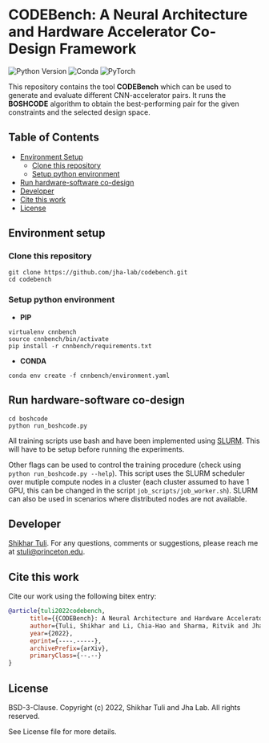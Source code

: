 # CODEBench: A Neural Architecture and Hardware Accelerator Co-Design Framework

![Python Version](https://img.shields.io/badge/python-v3.6%20%7C%20v3.7%20%7C%20v3.8-blue)
![Conda](https://img.shields.io/badge/conda%7Cconda--forge-v4.8.3-blue)
![PyTorch](https://img.shields.io/badge/pytorch-v1.11.0-e74a2b)

This repository contains the tool **CODEBench** which can be used to generate and evaluate different CNN-accelerator pairs. It runs the **BOSHCODE** algorithm to obtain the best-performing pair for the given constraints and the selected design space.

## Table of Contents
- [Environment Setup](#environment-setup)
  - [Clone this repository](#clone-this-repository)
  - [Setup python environment](#setup-python-environment)
- [Run hardware-software co-design](#run-hardware-software-co-design)
- [Developer](#developer)
- [Cite this work](#cite-this-work)
- [License](#license)

## Environment setup

### Clone this repository
```
git clone https://github.com/jha-lab/codebench.git
cd codebench
```
### Setup python environment  
* **PIP**
```
virtualenv cnnbench
source cnnbench/bin/activate
pip install -r cnnbench/requirements.txt
```  
* **CONDA**
```
conda env create -f cnnbench/environment.yaml
```

## Run hardware-software co-design
```
cd boshcode
python run_boshcode.py
```
All training scripts use bash and have been implemented using [SLURM](https://slurm.schedmd.com/documentation.html). This will have to be setup before running the experiments.

Other flags can be used to control the training procedure (check using `python run_boshcode.py --help`). This script uses the SLURM scheduler over mutiple compute nodes in a cluster (each cluster assumed to have 1 GPU, this can be changed in the script `job_scripts/job_worker.sh`). SLURM can also be used in scenarios where distributed nodes are not available.

## Developer

[Shikhar Tuli](https://github.com/shikhartuli). For any questions, comments or suggestions, please reach me at [stuli@princeton.edu](mailto:stuli@princeton.edu).

## Cite this work

Cite our work using the following bitex entry:
```bibtex
@article{tuli2022codebench,
      title={{CODEBench}: A Neural Architecture and Hardware Accelerator Co-Design Framework}, 
      author={Tuli, Shikhar and Li, Chia-Hao and Sharma, Ritvik and Jha, Niraj K.},
      year={2022},
      eprint={----.-----},
      archivePrefix={arXiv},
      primaryClass={--.--}
}
```

## License

BSD-3-Clause. 
Copyright (c) 2022, Shikhar Tuli and Jha Lab.
All rights reserved.

See License file for more details.